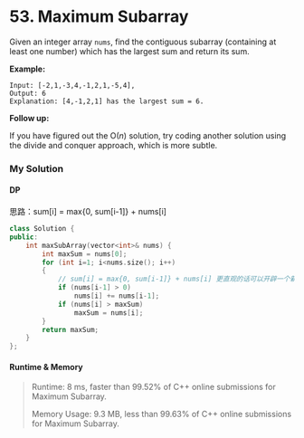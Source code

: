 # 53. Maximum Subarray

Given an integer array `nums`, find the contiguous subarray (containing at least one number) which has the largest sum and return its sum.

  

**Example:**

```
Input: [-2,1,-3,4,-1,2,1,-5,4],
Output: 6
Explanation: [4,-1,2,1] has the largest sum = 6.
```

  

**Follow up:**

If you have figured out the O(*n*) solution, try coding another solution using the divide and conquer approach, which is more subtle.



### My Solution

#### DP

思路：sum[i] = max{0, sum[i-1]} + nums[i]

```C++
class Solution {
public:
    int maxSubArray(vector<int>& nums) {
        int maxSum = nums[0];
        for (int i=1; i<nums.size(); i++)
        {
            // sum[i] = max{0, sum[i-1]} + nums[i] 更直观的话可以开辟一个新数组（但没必要）
            if (nums[i-1] > 0)
                nums[i] += nums[i-1];
            if (nums[i] > maxSum)
                maxSum = nums[i];
        }
        return maxSum;
    }
};
```

#### Runtime & Memory

> Runtime: 8 ms, faster than 99.52% of C++ online submissions for Maximum Subarray.
>
> Memory Usage: 9.3 MB, less than 99.63% of C++ online submissions for Maximum Subarray.





